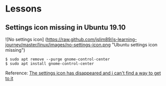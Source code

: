 # Lessons

## Settings icon missing in Ubuntu 19.10

![No settings icon] (https://raw.github.com/jslim89/js-learning-journey/master/linux/images/no-settings-icon.png "Ubuntu settings icon missing")

```
$ sudo apt remove --purge gnome-control-center
$ sudo apt install gnome-control-center
```

Reference: [The settings icon has disappeared and i can't find a way to get to it](https://www.reddit.com/r/Ubuntu/comments/bkjckp/the_settings_icon_has_disappeared_and_i_cant_find/emhvidu/)
